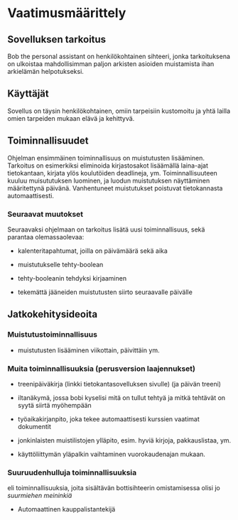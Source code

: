 # Vaatimusmäärittely

## Sovelluksen tarkoitus

Bob the personal assistant on henkilökohtainen sihteeri, jonka tarkoituksena on ulkoistaa mahdollisimman paljon arkisten asioiden muistamista ihan arkielämän helpotukseksi.

## Käyttäjät

Sovellus on täysin henkilökohtainen, omiin tarpeisiin kustomoitu ja yhtä lailla omien tarpeiden mukaan elävä ja kehittyvä.

## Toiminnallisuudet

Ohjelman ensimmäinen toiminnallisuus on muistutusten lisääminen. Tarkoitus on esimerkiksi eliminoida kirjastosakot lisäämällä laina-ajat tietokantaan, kirjata ylös koulutöiden deadlineja, ym. Toiminnallisuuteen kuuluu muisututuksen luominen, ja luodun muistutuksen näyttäminen määritettynä päivänä. Vanhentuneet muistutukset poistuvat tietokannasta automaattisesti.

### Seuraavat muutokset

Seuraavaksi ohjelmaan on tarkoitus lisätä uusi toiminnallisuus, sekä parantaa olemassaolevaa:

* kalenteritapahtumat, joilla on päivämäärä sekä aika

* muistutukselle tehty-boolean

* tehty-booleanin tehdyksi kirjaaminen

* tekemättä jääneiden muistutusten siirto seuraavalle päivälle


## Jatkokehitysideoita

### Muistutustoiminnallisuus

 * muistutusten lisääminen viikottain, päivittäin ym.

 ### Muita toiminnallisuuksia (perusversion laajennukset)

 * treenipäiväkirja (linkki tietokantasovelluksen sivulle) (ja päivän treeni)

 * iltanäkymä, jossa bobi kyselisi mitä on tullut tehtyä ja mitkä tehtävät on syytä siirtä myöhempään

 * työaikakirjanpito, joka tekee automaattisesti kurssien vaatimat dokumentit
 
 * jonkinlaisten muistilistojen ylläpito, esim. hyviä kirjoja, pakkauslistaa, ym.
 
 * käyttöliittymän yläpalkin vaihtaminen vuorokaudenajan mukaan.

### Suuruudenhulluja toiminnallisuuksia

eli toiminnallisuuksia, joita sisältävän bottisihteerin omistamisessa olisi jo *suurmiehen meininkiä*

* Automaattinen kauppalistantekijä
